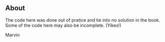 ## About ##

The code here was done out of pratice and tie into no solution in the book.
Some of the code here may also be incomplete. (Yikes!)

Marvin
